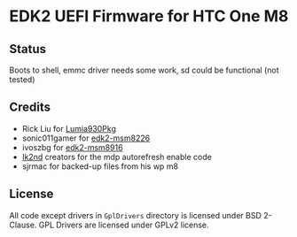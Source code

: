 # EDK2 UEFI Firmware for HTC One M8

## Status 
Boots to shell, emmc driver needs some work, sd could be functional (not tested)

## Credits
 - Rick Liu for [Lumia930Pkg](https://github.com/rickliu2000/Lumia930Pkg)
 - sonic011gamer for [edk2-msm8226](https://github.com/sonic011gamer/edk2-msm8226)
 - ivoszbg for [edk2-msm8916](https://github.com/ivoszbg/edk2-msm8916)
 - [lk2nd](https://github.com/msm8916-mainline/lk2nd/tree/main) creators for the mdp autorefresh enable code
 - sjrmac for backed-up files from his wp m8

## License
All code except drivers in `GplDrivers` directory is licensed under BSD 2-Clause. 
GPL Drivers are licensed under GPLv2 license.
